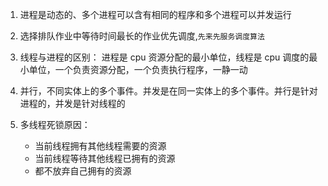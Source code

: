 1. 进程是动态的、多个进程可以含有相同的程序和多个进程可以并发运行
2. 选择排队作业中等待时间最长的作业优先调度,`先来先服务调度算法`
3. 线程与进程的区别： 进程是 cpu 资源分配的最小单位，线程是 cpu 调度的最小单位，一个负责资源分配，一个负责执行程序，一静一动
4. 并行，不同实体上的多个事件。并发是在同一实体上的多个事件。并行是针对进程的，并发是针对线程的
5. 多线程死锁原因：

   - 当前线程拥有其他线程需要的资源
   - 当前线程等待其他线程已拥有的资源
   - 都不放弃自己拥有的资源